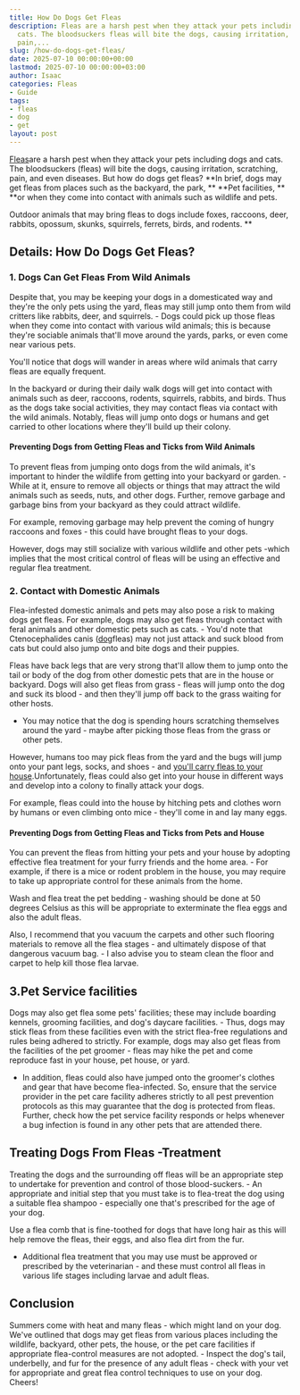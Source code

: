 ```yaml
---
title: How Do Dogs Get Fleas
description: Fleas are a harsh pest when they attack your pets including dogs and
  cats. The bloodsuckers fleas will bite the dogs, causing irritation, scratching,
  pain,...
slug: /how-do-dogs-get-fleas/
date: 2025-07-10 00:00:00+00:00
lastmod: 2025-07-10 00:00:00+03:00
author: Isaac
categories: Fleas
- Guide
tags:
- fleas
- dog
- get
layout: post
---
```

[Fleas](https://pestpolicy.com/best-dog-backpack-carrier-for-hiking/)are a harsh pest when they attack your pets including dogs and cats. The bloodsuckers (fleas) will bite the dogs, causing irritation, scratching, pain, and even diseases. But how do dogs get fleas? **In brief, dogs may get fleas from places such as the backyard, the park, ** **Pet facilities, ** **or when they come into contact with animals such as wildlife and pets.

Outdoor animals that may bring fleas to dogs include foxes, raccoons, deer, rabbits, opossum, skunks, squirrels, ferrets, birds, and rodents. **

##  Details: How Do Dogs Get Fleas?

###  1. Dogs Can Get Fleas From Wild Animals

Despite that, you may be keeping your dogs in a domesticated way and they're the only pets using the yard, fleas may still jump onto them from wild critters like rabbits, deer, and squirrels. - Dogs could pick up those fleas when they come into contact with various wild animals; this is because they're sociable animals that'll move around the yards, parks, or even come near various pets.

You'll notice that dogs will wander in areas where wild animals that carry fleas are equally frequent.

In the backyard or during their daily walk dogs will get into contact with animals such as deer, raccoons, rodents, squirrels, rabbits, and birds. Thus as the dogs take social activities, they may contact fleas via contact with the wild animals. Notably, fleas will jump onto dogs or humans and get carried to other locations where they'll build up their colony.

####  Preventing Dogs from Getting Fleas and Ticks from Wild Animals

To prevent fleas from jumping onto dogs from the wild animals, it's important to hinder the wildlife from getting into your backyard or garden. - While at it, ensure to remove all objects or things that may attract the wild animals such as seeds, nuts, and other dogs. Further, remove garbage and garbage bins from your backyard as they could attract wildlife.

For example, removing garbage may help prevent the coming of hungry raccoons and foxes - this could have brought fleas to your dogs.

However, dogs may still socialize with various wildlife and other pets -which implies that the most critical control of fleas will be using an effective and regular flea treatment.

###  2. Contact with Domestic Animals

Flea-infested domestic animals and pets may also pose a risk to making dogs get fleas. For example, dogs may also get fleas through contact with feral animals and other domestic pets such as cats. - You'd note that Ctenocephalides canis ([dog](https://pestpolicy.com/best-dog-beds/)fleas) may not just attack and suck blood from cats but could also jump onto and bite dogs and their puppies.

Fleas have back legs that are very strong that'll allow them to jump onto the tail or body of the dog from other domestic pets that are in the house or backyard. Dogs will also get fleas from grass - fleas will jump onto the dog and suck its blood - and then they'll jump off back to the grass waiting for other hosts.

- You may notice that the dog is spending hours scratching themselves around the yard - maybe after picking those fleas from the grass or other pets.

However, humans too may pick fleas from the yard and the bugs will jump onto your pant legs, socks, and shoes - and [you'll carry fleas to your house](https://pestpolicy.com/can-humans-carry-fleas-from-one-home-to-another/).Unfortunately, fleas could also get into your house in different ways and develop into a colony to finally attack your dogs.

For example, fleas could into the house by hitching pets and clothes worn by humans or even climbing onto mice - they'll come in and lay many eggs.

####  Preventing Dogs from Getting Fleas and Ticks from Pets and House

You can prevent the fleas from hitting your pets and your house by adopting effective flea treatment for your furry friends and the home area. - For example, if there is a mice or rodent problem in the house, you may require to take up appropriate control for these animals from the home.

Wash and flea treat the pet bedding - washing should be done at 50 degrees Celsius as this will be appropriate to exterminate the flea eggs and also the adult fleas.

Also, I recommend that you vacuum the carpets and other such flooring materials to remove all the flea stages - and ultimately dispose of that dangerous vacuum bag. - I also advise you to steam clean the floor and carpet to help kill those flea larvae.

##  3.**Pet Service facilities**

Dogs may also get flea some pets' facilities; these may include boarding kennels, grooming facilities, and dog's daycare facilities. - Thus, dogs may stick fleas from these facilities even with the strict flea-free regulations and rules being adhered to strictly. For example, dogs may also get fleas from the facilities of the pet groomer - fleas may hike the pet and come reproduce fast in your house, pet house, or yard.

- In addition, fleas could also have jumped onto the groomer's clothes and gear that have become flea-infected. So, ensure that the service provider in the pet care facility adheres strictly to all pest prevention protocols as this may guarantee that the dog is protected from fleas. Further, check how the pet service facility responds or helps whenever a bug infection is found in any other pets that are attended there.

##  Treating Dogs From Fleas -**Treatment**

Treating the dogs and the surrounding off fleas will be an appropriate step to undertake for prevention and control of those blood-suckers. - An appropriate and initial step that you must take is to flea-treat the dog using a suitable flea shampoo - especially one that's prescribed for the age of your dog.

Use a flea comb that is fine-toothed for dogs that have long hair as this will help remove the fleas, their eggs, and also flea dirt from the fur.

- Additional flea treatment that you may use must be approved or prescribed by the veterinarian - and these must control all fleas in various life stages including larvae and adult fleas.

##  Conclusion

Summers come with heat and many fleas - which might land on your dog. We've outlined that dogs may get fleas from various places including the wildlife, backyard, other pets, the house, or the pet care facilities if appropriate flea-control measures are not adopted. - Inspect the dog's tail, underbelly, and fur for the presence of any adult fleas - check with your vet for appropriate and great flea control techniques to use on your dog. Cheers!